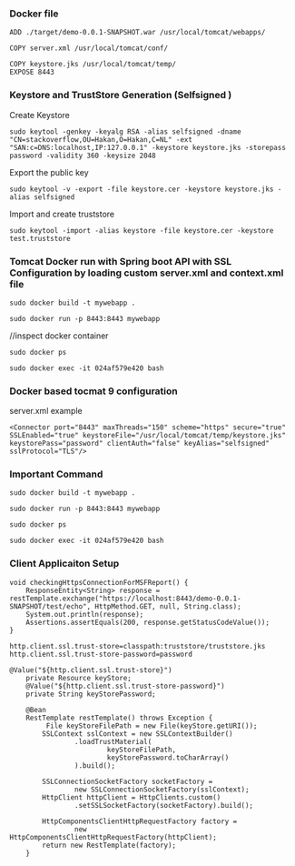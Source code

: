
### Docker file

```FROM tomcat:9-jdk11
ADD ./target/demo-0.0.1-SNAPSHOT.war /usr/local/tomcat/webapps/

COPY server.xml /usr/local/tomcat/conf/

COPY keystore.jks /usr/local/tomcat/temp/
EXPOSE 8443
```



### Keystore and TrustStore Generation (Selfsigned )


Create Keystore

```sudo keytool -genkey -keyalg RSA -alias selfsigned -dname "CN=stackoverflow,OU=Hakan,O=Hakan,C=NL" -ext "SAN:c=DNS:localhost,IP:127.0.0.1" -keystore keystore.jks -storepass password -validity 360 -keysize 2048```

Export the public key

```sudo keytool -v -export -file keystore.cer -keystore keystore.jks -alias selfsigned```

Import and create truststore

```sudo keytool -import -alias keystore -file keystore.cer -keystore test.truststore```

### Tomcat Docker run with Spring boot API with SSL Configuration by loading custom server.xml and context.xml file

```sudo docker build -t mywebapp .```

```sudo docker run -p 8443:8443 mywebapp```

//inspect docker container

```sudo docker ps```

```sudo docker exec -it 024af579e420 bash```


### Docker based tocmat 9 configuration

server.xml example

```<Connector port="8443" maxThreads="150" scheme="https" secure="true" SSLEnabled="true" keystoreFile="/usr/local/tomcat/temp/keystore.jks" keystorePass="password" clientAuth="false" keyAlias="selfsigned" sslProtocol="TLS"/>```

### Important Command

```
sudo docker build -t mywebapp .

sudo docker run -p 8443:8443 mywebapp

sudo docker ps

sudo docker exec -it 024af579e420 bash
```

### Client Applicaiton Setup

```@Test
void checkingHttpsConnectionForMSFReport() {
    ResponseEntity<String> response = restTemplate.exchange("https://localhost:8443/demo-0.0.1-SNAPSHOT/test/echo", HttpMethod.GET, null, String.class);
    System.out.println(response);
    Assertions.assertEquals(200, response.getStatusCodeValue());
}

http.client.ssl.trust-store=classpath:truststore/truststore.jks
http.client.ssl.trust-store-password=password

@Value("${http.client.ssl.trust-store}")
    private Resource keyStore;
    @Value("${http.client.ssl.trust-store-password}")
    private String keyStorePassword;

    @Bean
    RestTemplate restTemplate() throws Exception {
         File keyStoreFilePath = new File(keyStore.getURI());
        SSLContext sslContext = new SSLContextBuilder()
                .loadTrustMaterial(
                        keyStoreFilePath,
                        keyStorePassword.toCharArray()
                ).build();

        SSLConnectionSocketFactory socketFactory =
                new SSLConnectionSocketFactory(sslContext);
        HttpClient httpClient = HttpClients.custom()
                .setSSLSocketFactory(socketFactory).build();

        HttpComponentsClientHttpRequestFactory factory =
                new HttpComponentsClientHttpRequestFactory(httpClient);
        return new RestTemplate(factory);
    }
```


